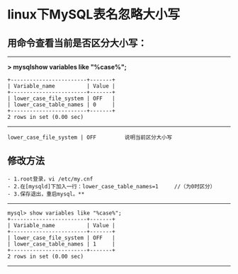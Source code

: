 # linux下MySQL表名忽略大小写 #

 

## 用命令查看当前是否区分大小写： ##

***************************************
**> mysqlshow variables like "%case%";**

	+------------------------+-------+
	| Variable_name          | Value |
	+------------------------+-------+
	| lower_case_file_system | OFF   | 
	| lower_case_table_names | 0     | 
	+------------------------+-------+
	2 rows in set (0.00 sec)

******************************************

 

	lower_case_file_system | OFF         说明当前区分大小写

 
## 修改方法 ##
	- 1.root登录，vi /etc/my.cnf
	- 2.在[mysqld]下加入一行：lower_case_table_names=1     //（为0时区分）
	- 3.保存退出，重启mysql。**

*********************************
	mysql> show variables like "%case%";
	+------------------------+-------+
	| Variable_name          | Value |
	+------------------------+-------+
	| lower_case_file_system | OFF   |
	| lower_case_table_names | 1     |
	+------------------------+-------+
	2 rows in set (0.00 sec)
*******************************


